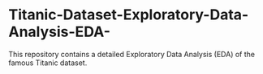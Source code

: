 # Titanic-Dataset-Exploratory-Data-Analysis-EDA-
This repository contains a detailed Exploratory Data Analysis (EDA) of the famous Titanic dataset.
